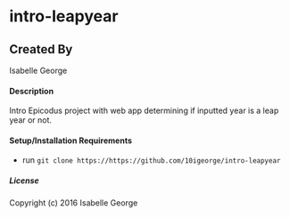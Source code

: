 # intro-leapyear

## Created By
Isabelle George

#### Description
Intro Epicodus project with web app determining if inputted year is a leap year or not.

#### Setup/Installation Requirements

* run `git clone https://https://github.com/10igeorge/intro-leapyear`

##### License

Copyright (c) 2016 Isabelle George
